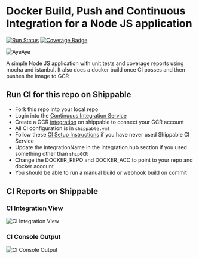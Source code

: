 # Docker Build, Push and Continuous Integration for a Node JS application

[![Run Status](https://api.shippable.com/projects/58f002c7c585000700aef8ca/badge?branch=master)](https://app.shippable.com/github/devops-recipes/push-docker-hub) [![Coverage Badge](https://api.shippable.com/projects/58f002c7c585000700aef8ca/coverageBadge?branch=maste)](https://app.shippable.com/github/devops-recipes/push-docker-hub)

![AyeAye](https://github.com/devops-recipes/push-docker-hub/blob/master/public/resources/images/captain.png)

A simple Node JS application with unit tests and coverage reports using mocha
and istanbul. It also does a docker build once CI posses and then pushes the image
to GCR

## Run CI for this repo on Shippable
* Fork this repo into your local repo
* Login into the [Continuous Integration Service](wwww.shippable.com)
* Create a GCR [integration](http://docs.shippable.com/integrations/imageRegistries/gcr/) on shippable to connect your GCR account
* All CI configuration is in `shippable.yml`
* Follow these [CI Setup Instructions](http://docs.shippable.com/ci/runFirstBuild/) if you have never used Shippable CI Service
* Update the integrationName in the integration.hub section if you used something other than `shipGCR`
* Change the DOCKER_REPO and DOCKER_ACC to point to your repo and docker account
* You should be able to run a manual build or webhook build on commit

## CI Reports on Shippable

### CI Integration View
![CI Integration View](https://github.com/devops-recipes/push-docker-hub/blob/master/public/resources/images/integration.jpg)

### CI Console Output
![CI Console Output](https://github.com/devops-recipes/push-docker-hub/blob/master/public/resources/images/console.jpg)
